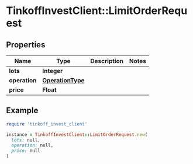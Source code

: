 # TinkoffInvestClient::LimitOrderRequest

## Properties

| Name | Type | Description | Notes |
| ---- | ---- | ----------- | ----- |
| **lots** | **Integer** |  |  |
| **operation** | [**OperationType**](OperationType.md) |  |  |
| **price** | **Float** |  |  |

## Example

```ruby
require 'tinkoff_invest_client'

instance = TinkoffInvestClient::LimitOrderRequest.new(
  lots: null,
  operation: null,
  price: null
)
```

